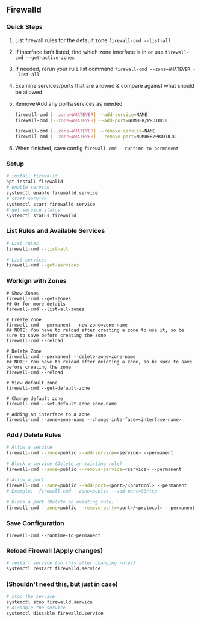 ## Firewalld

### Quick Steps

1. List firewall rules for the default zone
   `firewall-cmd --list-all`

2. If interface isn't listed, find which zone interface is in or use
   `firewall-cmd --get-active-zones`

3. If needed, rerun your rule list command
   `firewall-cmd --zone=WHATEVER --list-all`

4. Examine services/ports that are allowed & compare against what should be allowed

5. Remove/Add any ports/services as needed
   ```bash
   firewall-cmd [--zone=WHATEVER] --add-service=NAME
   firewall-cmd [--zone=WHATEVER] --add-port=NUMBER/PROTOCOL
   
   firewall-cmd [--zone=WHATEVER] --remove-service=NAME
   firewall-cmd [--zone=WHATEVER] --remove-port=NUMBER/PROTOCOL
   ```

6. When finished, save config
   `firewall-cmd --runtime-to-permanent`


### Setup

```bash
# install firewalld
apt install firewalld 
# enable service
systemctl enable firewalld.service 
# start service
systemctl start firewalld.service 
# get service status
systemctl status firewalld 
```



### List Rules and Available Services

```bash
# List rules
firewall-cmd --list-all

# List services
firewall-cmd --get-services

```

### Workign with Zones
```
# Show Zones
firewall-cmd --get-zones
## Or for more details
firewall-cmd --list-all-zones

# Create Zone
firewall-cmd --permanent --new-zone=zone-name
## NOTE: You have to reload after creating a zone to use it, so be sure to save before creating the zone
firewall-cmd --reload

# Delete Zone
firewall-cmd --permanent --delete-zone=zone-name
## NOTE: You have to reload after deleting a zone, so be sure to save before creating the zone
firewall-cmd --reload

# View default zone
firewall-cmd --get-default-zone

# Change default zone
firewall-cmd --set-default-zone zone-name

# Adding an interface to a zone
firewall-cmd --zone=zone-name --change-interface=<interface-name>

```


### Add / Delete Rules

```bash
# Allow a service
firewall-cmd --zone=public --add-service=<service> --permanent

# Block a service (Delete an existing rule)
firewall-cmd --zone=public --remove-service=<service> --permanent

# Allow a port
firewall-cmd --zone=public --add-port=<port>/<protocol> --permanent
# Example:  firewall-cmd --zone=public --add-port=80/tcp

# Block a port (Delete an existing rule)
firewall-cmd --zone=public --remove-port=<port>/<protocol> --permanent

```

### Save Configuration
`firewall-cmd --runtime-to-permanent`


### Reload Firewall (Apply changes)

```bash
# restart service (do this after changing rules)
systemctl restart firewalld.service 
```



### (Shouldn't need this, but just in case)

```bash
# stop the service
systemctl stop firewalld.service 
# dissable the service
systemctl dissable firewalld.service 
```

